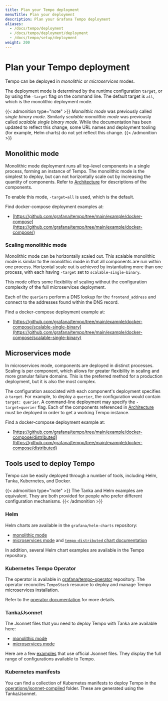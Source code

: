 ```yaml
---
title: Plan your Tempo deployment
menuTitle: Plan your deployment
description: Plan your Grafana Tempo deployment
aliases:
  - /docs/tempo/deployment
  - /docs/tempo/deployment/deployment
  - /docs/tempo/setup/deployment
weight: 200
---
```


# Plan your Tempo deployment

Tempo can be deployed in _monolithic_ or _microservices_ modes.

The deployment mode is determined by the runtime configuration `target`, or
by using the `-target` flag on the command line. The default target is `all`,
which is the monolithic deployment mode.

{{< admonition type="note" >}}
_Monolithic mode_ was previously called _single binary mode_. Similarly _scalable monolithic mode_ was previously called _scalable single binary mode_. While the documentation has been updated to reflect this change, some URL names and deployment tooling (for example, Helm charts) do not yet reflect this change.
{{< /admonition >}}

## Monolithic mode

Monolithic mode deployment runs all top-level components in a single
process, forming an instance of Tempo. The monolithic mode is the simplest
to deploy, but can not horizontally scale out by increasing the quantity of
components. Refer to [Architecture](../../operations/architecture/) for
descriptions of the components.

To enable this mode, `-target=all` is used, which is the default.

Find docker-compose deployment examples at:

- [https://github.com/grafana/tempo/tree/main/example/docker-compose](https://github.com/grafana/tempo/tree/main/example/docker-compose/)

### Scaling monolithic mode

Monolithic mode can be horizontally scaled out.
This scalable monolithic mode is similar to the monolithic mode in that all components are run within one process.
Horizontal scale out is achieved by instantiating more than one process, with each having `-target` set to `scalable-single-binary`.

This mode offers some flexibility of scaling without the configuration complexity of the full
microservices deployment.

Each of the `queriers` perform a DNS lookup for the `frontend_address` and connect to the addresses found within the DNS record.

Find a docker-compose deployment example at:

- [https://github.com/grafana/tempo/tree/main/example/docker-compose/scalable-single-binary](https://github.com/grafana/tempo/tree/main/example/docker-compose/scalable-single-binary)

## Microservices mode

In microservices mode, components are deployed in distinct processes.
Scaling is per component, which allows for greater flexibility in scaling and more
granular failure domains. This is the preferred method for a production
deployment, but it is also the most complex.

The configuration associated with each component's deployment specifies a
`target`. For example, to deploy a `querier`, the configuration would contain
`target: querier`. A command-line deployment may specify the `-target=querier`
flag. Each of the components referenced in [Architecture](../../operations/architecture/) must be deployed in order to get a working Tempo
instance.

Find a docker-compose deployment example at:

- [https://github.com/grafana/tempo/tree/main/example/docker-compose/distributed](https://github.com/grafana/tempo/tree/main/example/docker-compose/distributed)

## Tools used to deploy Tempo

Tempo can be easily deployed through a number of tools, including Helm, Tanka, Kubernetes, and Docker.

{{< admonition type="note" >}}
The Tanka and Helm examples are equivalent.
They are both provided for people who prefer different configuration mechanisms.
{{< /admonition >}}

### Helm

Helm charts are available in the `grafana/helm-charts` repository:

- [monolithic mode](https://github.com/grafana/helm-charts/tree/main/charts/tempo)
- [microservices mode](https://github.com/grafana/helm-charts/tree/main/charts/tempo-distributed) and [`tempo-distributed` chart documentation](/docs/helm-charts/tempo-distributed/next/)

In addition, several Helm chart examples are available in the Tempo repository.

### Kubernetes Tempo Operator

The operator is available in [grafana/tempo-operator](https://github.com/grafana/tempo-operator) repository.
The operator reconciles `TempoStack` resource to deploy and manage Tempo microservices installation.

Refer to the [operator documentation](../operator/) for more details.

### Tanka/Jsonnet

The Jsonnet files that you need to deploy Tempo with Tanka are available here:

- [monolithic mode](https://github.com/grafana/tempo/tree/main/operations/jsonnet/single-binary)
- [microservices mode](https://github.com/grafana/tempo/tree/main/operations/jsonnet/microservices)

Here are a few [examples](https://github.com/grafana/tempo/tree/main/example/tk) that use official Jsonnet files.
They display the full range of configurations available to Tempo.


### Kubernetes manifests

You can find a collection of Kubernetes manifests to deploy Tempo in the
[operations/jsonnet-compiled](https://github.com/grafana/tempo/tree/main/operations/jsonnet-compiled)
folder. These are generated using the Tanka/Jsonnet.
